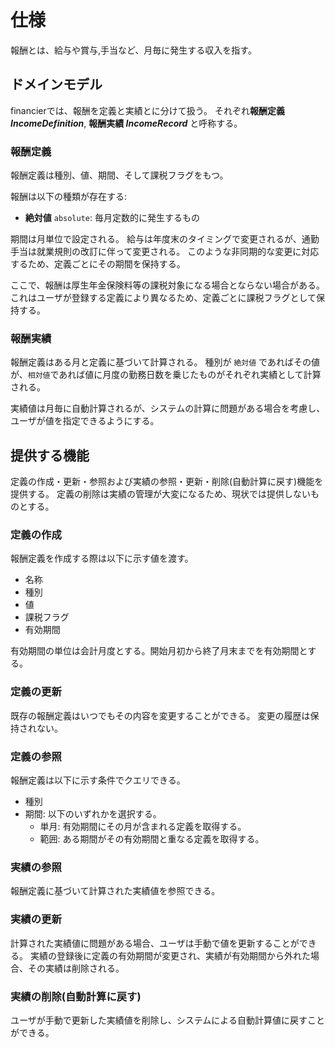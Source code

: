 # 仕様

報酬とは、給与や賞与,手当など、月毎に発生する収入を指す。

## ドメインモデル

financierでは、報酬を定義と実績とに分けて扱う。
それぞれ**報酬定義 _IncomeDefinition_**, **報酬実績 _IncomeRecord_** と呼称する。

### 報酬定義

報酬定義は種別、値、期間、そして課税フラグをもつ。

報酬は以下の種類が存在する:

- **絶対値** `absolute`: 毎月定数的に発生するもの

期間は月単位で設定される。
給与は年度末のタイミングで変更されるが、通勤手当は就業規則の改訂に伴って変更される。
このような非同期的な変更に対応するため、定義ごとにその期間を保持する。

ここで、報酬は厚生年金保険料等の課税対象になる場合とならない場合がある。
これはユーザが登録する定義により異なるため、定義ごとに課税フラグとして保持する。

### 報酬実績

報酬定義はある月と定義に基づいて計算される。
種別が `絶対値` であればその値が、`相対値`であれば値に月度の勤務日数を乗じたものがそれぞれ実績として計算される。

実績値は月毎に自動計算されるが、システムの計算に問題がある場合を考慮し、ユーザが値を指定できるようにする。

## 提供する機能

定義の作成・更新・参照および実績の参照・更新・削除(自動計算に戻す)機能を提供する。
定義の削除は実績の管理が大変になるため、現状では提供しないものとする。

### 定義の作成

報酬定義を作成する際は以下に示す値を渡す。

- 名称
- 種別
- 値
- 課税フラグ
- 有効期間

有効期間の単位は会計月度とする。開始月初から終了月末までを有効期間とする。

### 定義の更新

既存の報酬定義はいつでもその内容を変更することができる。
変更の履歴は保持されない。

### 定義の参照

報酬定義は以下に示す条件でクエリできる。

- 種別
- 期間: 以下のいずれかを選択する。
  - 単月: 有効期間にその月が含まれる定義を取得する。
  - 範囲: ある期間がその有効期間と重なる定義を取得する。

### 実績の参照

報酬定義に基づいて計算された実績値を参照できる。

### 実績の更新

計算された実績値に問題がある場合、ユーザは手動で値を更新することができる。
実績の登録後に定義の有効期間が変更され、実績が有効期間から外れた場合、その実績は削除される。

### 実績の削除(自動計算に戻す)

ユーザが手動で更新した実績値を削除し、システムによる自動計算値に戻すことができる。
